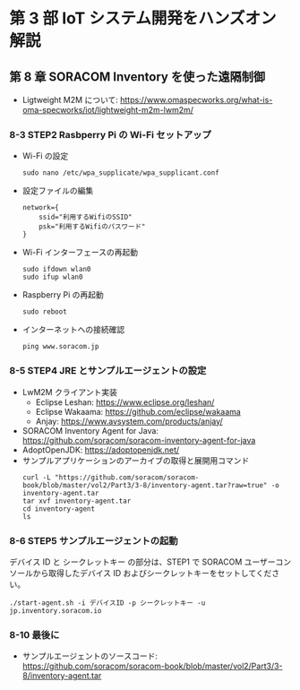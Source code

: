 # 第 3 部 IoT システム開発をハンズオン解説

## 第 8 章 SORACOM Inventory を使った遠隔制御

- Ligtweight M2M について: https://www.omaspecworks.org/what-is-oma-specworks/iot/lightweight-m2m-lwm2m/

### 8-3 STEP2 Rasbperry Pi の Wi-Fi セットアップ

- Wi-Fi の設定
  ```console
  sudo nano /etc/wpa_supplicate/wpa_supplicant.conf
  ```
- 設定ファイルの編集
  ```
  network={
      ssid="利用するWifiのSSID"
      psk="利用するWifiのパスワード"
  }
  ```
- Wi-Fi インターフェースの再起動
  ```console
  sudo ifdown wlan0
  sudo ifup wlan0
  ```
- Raspberry Pi の再起動
  ```
  sudo reboot
  ```
- インターネットへの接続確認
  ```console
  ping www.soracom.jp
  ```

### 8-5 STEP4 JRE とサンプルエージェントの設定

- LwM2M クライアント実装
  - Eclipse Leshan: https://www.eclipse.org/leshan/
  - Eclipse Wakaama: https://github.com/eclipse/wakaama
  - Anjay: https://www.avsystem.com/products/anjay/
- SORACOM Inventory Agent for Java: https://github.com/soracom/soracom-inventory-agent-for-java
- AdoptOpenJDK: https://adoptopenjdk.net/
- サンプルアプリケーションのアーカイブの取得と展開用コマンド
  ```console
  curl -L "https://github.com/soracom/soracom-book/blob/master/vol2/Part3/3-8/inventory-agent.tar?raw=true" -o inventory-agent.tar
  tar xvf inventory-agent.tar
  cd inventory-agent
  ls
  ```

### 8-6 STEP5 サンプルエージェントの起動

デバイス ID と シークレットキー の部分は、STEP1 で SORACOM ユーザーコンソールから取得したデバイス ID およびシークレットキーをセットしてください。

```console
./start-agent.sh -i デバイスID -p シークレットキー -u jp.inventory.soracom.io
```

### 8-10 最後に

- サンプルエージェントのソースコード: https://github.com/soracom/soracom-book/blob/master/vol2/Part3/3-8/inventory-agent.tar
